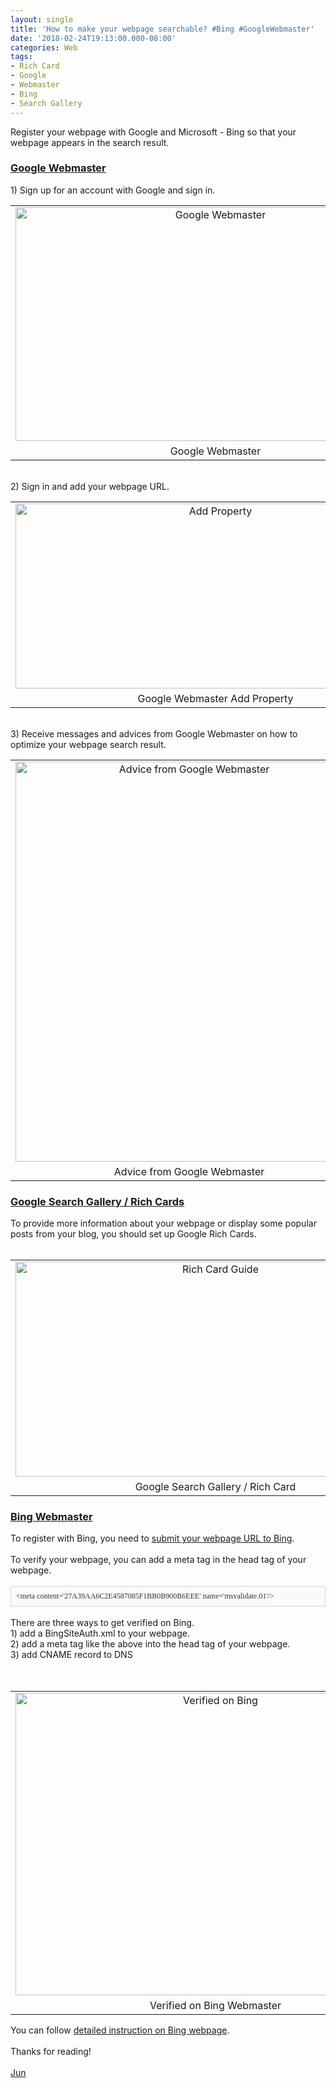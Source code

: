 ```yaml
---
layout: single
title: 'How to make your webpage searchable? #Bing #GoogleWebmaster'
date: '2018-02-24T19:13:00.000-08:00'
categories: Web
tags:
- Rich Card
- Google
- Webmaster
- Bing
- Search Gallery
---
```


Register your webpage with Google and Microsoft - Bing so that your webpage appears in the search result.<br /><h3><a href="https://www.google.com/webmasters/" target="_blank">Google Webmaster</a></h3>1) Sign up for an account with Google and sign in.<br /><table align="center" cellpadding="0" cellspacing="0" class="tr-caption-container" style="margin-left: auto; margin-right: auto; text-align: center;"><tbody><tr><td style="text-align: center;"><a href="https://3.bp.blogspot.com/-xo7Ji_s7Y5Y/WozcARmEZ1I/AAAAAAAAAgA/t5tKF4tEWTg7vSTAaDUmIFNb1YgR90PhgCLcBGAs/s1600/webmaster-google.png" imageanchor="1" style="margin-left: auto; margin-right: auto;"><img alt="Google Webmaster" border="0" data-original-height="635" data-original-width="1082" height="374" src="https://3.bp.blogspot.com/-xo7Ji_s7Y5Y/WozcARmEZ1I/AAAAAAAAAgA/t5tKF4tEWTg7vSTAaDUmIFNb1YgR90PhgCLcBGAs/s640/webmaster-google.png" title="Google Webmaster Homepage" width="640" /></a></td></tr><tr><td class="tr-caption" style="text-align: center;">Google Webmaster</td></tr></tbody></table><div style="text-align: center;"><br /></div><div style="text-align: left;">2) Sign in and add your webpage URL.&nbsp;</div><table align="center" cellpadding="0" cellspacing="0" class="tr-caption-container" style="margin-left: auto; margin-right: auto; text-align: center;"><tbody><tr><td style="text-align: center;"><a href="https://4.bp.blogspot.com/-Tst-Bx56DwU/WozcAbBPCBI/AAAAAAAAAgE/aySJZ1MvBiwQI7rW-hua_H3VLRzViV-oACLcBGAs/s1600/webmaster-google-add-property.png" imageanchor="1" style="margin-left: auto; margin-right: auto;"><img alt="Add Property" border="0" data-original-height="494" data-original-width="1062" height="296" src="https://4.bp.blogspot.com/-Tst-Bx56DwU/WozcAbBPCBI/AAAAAAAAAgE/aySJZ1MvBiwQI7rW-hua_H3VLRzViV-oACLcBGAs/s640/webmaster-google-add-property.png" title="Google Webmaster Add Property" width="640" /></a></td></tr><tr><td class="tr-caption" style="text-align: center;">Google Webmaster Add Property</td></tr></tbody></table><br />3) Receive messages and advices from Google Webmaster on how to optimize your webpage search result.<br /><table align="center" cellpadding="0" cellspacing="0" class="tr-caption-container" style="margin-left: auto; margin-right: auto; text-align: center;"><tbody><tr><td style="text-align: center;"><a href="https://2.bp.blogspot.com/-IaYMd2AJ6wE/WozcATdzsII/AAAAAAAAAf8/TXdzM2UJZm4vV1-02G3kq5Nfg_SPSaoyACLcBGAs/s1600/webmaster-google-optimize-search-result.png" imageanchor="1" style="margin-left: auto; margin-right: auto;"><img alt="Advice from Google Webmaster" border="0" data-original-height="718" data-original-width="626" height="640" src="https://2.bp.blogspot.com/-IaYMd2AJ6wE/WozcATdzsII/AAAAAAAAAf8/TXdzM2UJZm4vV1-02G3kq5Nfg_SPSaoyACLcBGAs/s640/webmaster-google-optimize-search-result.png" title="Messages from Google Webmaster" width="556" /></a></td></tr><tr><td class="tr-caption" style="text-align: center;">Advice from Google Webmaster</td></tr></tbody></table><h3><a href="https://developers.google.com/search/docs/guides/search-gallery" target="_blank">Google Search Gallery / Rich Cards</a></h3><div>To provide more information about your webpage or display some popular posts from your blog, you should set up Google Rich Cards.</div><div><br /></div><table align="center" cellpadding="0" cellspacing="0" class="tr-caption-container" style="margin-left: auto; margin-right: auto; text-align: center;"><tbody><tr><td style="text-align: center;"><a href="https://1.bp.blogspot.com/-S74nDXZ2Qos/Wozdn1_6GzI/AAAAAAAAAgU/O6_5vNWjvWEJUBgxnQ3ByVZRHoI0Jw63QCLcBGAs/s1600/webmaster-google-rich-cards.png" imageanchor="1" style="margin-left: auto; margin-right: auto;"><img alt="Rich Card Guide" border="0" data-original-height="421" data-original-width="781" height="344" src="https://1.bp.blogspot.com/-S74nDXZ2Qos/Wozdn1_6GzI/AAAAAAAAAgU/O6_5vNWjvWEJUBgxnQ3ByVZRHoI0Jw63QCLcBGAs/s640/webmaster-google-rich-cards.png" title="Google Search Gallery / Rich Card Guide" width="640" /></a></td></tr><tr><td class="tr-caption" style="text-align: center;">Google Search Gallery / Rich Card</td></tr></tbody></table><h3><a href="https://www.bing.com/toolbox/webmaster" target="_blank">Bing Webmaster</a></h3><div style="text-align: left;"><!--?xml version="1.0" encoding="UTF-8"?-->To register with Bing, you need to <a href="https://www.bing.com/toolbox/submit-site-url" target="_blank">submit your webpage URL to Bing</a>.<br /><br />To verify your webpage, you can add a meta tag in the head tag of your webpage.<br /><!--?xml version="1.0" encoding="UTF-8"?-->  <br /><div style="-en-codeblock: true; background-color: #fbfaf8; border-bottom-left-radius: 4px; border-bottom-right-radius: 4px; border-top-left-radius: 4px; border-top-right-radius: 4px; border: 1px solid rgba(0, 0, 0, 0.14902); box-sizing: border-box; color: #333333; font-family: Monaco, Menlo, Consolas, 'Courier New', monospace; font-size: 12px; padding: 8px;"><span style="font-family: &quot;monaco&quot;;">&lt;meta content='27A39AA6C2E4587085F1BB0B900B6EEE' name='msvalidate.01'/&gt;</span></div><br />There are three ways to get verified on Bing.<br />1) add a BingSiteAuth.xml to your webpage.<br />2) add a meta tag like the above into the head tag of your webpage.<br />3) add CNAME record to DNS<br /><br /><br /><table align="center" cellpadding="0" cellspacing="0" class="tr-caption-container" style="margin-left: auto; margin-right: auto; text-align: center;"><tbody><tr><td style="text-align: center;"><a href="https://2.bp.blogspot.com/-D1V28RLm1DA/WnuWBkYNp_I/AAAAAAAAAVw/koVcXV3szisgF6O9Vjd11onc6g9E_5bLgCLcBGAs/s1600/verified-on-bing.png" imageanchor="1" style="margin-left: auto; margin-right: auto; text-align: center;"><img alt="Verified on Bing" border="0" data-original-height="796" data-original-width="1052" height="484" src="https://2.bp.blogspot.com/-D1V28RLm1DA/WnuWBkYNp_I/AAAAAAAAAVw/koVcXV3szisgF6O9Vjd11onc6g9E_5bLgCLcBGAs/s640/verified-on-bing.png" title="Verified on Bing Webmaster" width="640" /></a></td></tr><tr><td class="tr-caption" style="text-align: center;">Verified on Bing&nbsp;Webmaster</td></tr></tbody></table></div><div style="text-align: left;">You can follow <a href="https://www.bing.com/webmaster/help/submit-urls-to-bing-62f2860a" target="_blank">detailed instruction on Bing webpage</a>.<br /><br class="Apple-interchange-newline" />Thanks for reading!<br /><br /><a href="http://www.language-diary.com/p/jun711-language-diary.html" target="_blank">Jun</a><br /><br /></div>